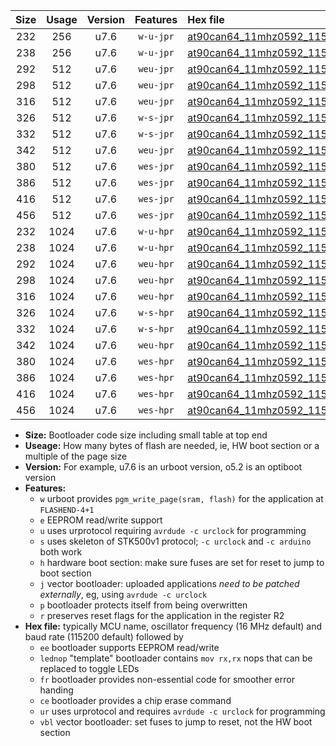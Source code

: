 |Size|Usage|Version|Features|Hex file|
|:-:|:-:|:-:|:-:|:--|
|232|256|u7.6|`w-u-jpr`|[at90can64_11mhz0592_115200bps_ur_vbl.hex](https://raw.githubusercontent.com/stefanrueger/urboot/main/at90can64_11mhz0592_115200bps_ur_vbl.hex)|
|238|256|u7.6|`w-u-jpr`|[at90can64_11mhz0592_115200bps_lednop_ur_vbl.hex](https://raw.githubusercontent.com/stefanrueger/urboot/main/at90can64_11mhz0592_115200bps_lednop_ur_vbl.hex)|
|292|512|u7.6|`weu-jpr`|[at90can64_11mhz0592_115200bps_ee_ur_vbl.hex](https://raw.githubusercontent.com/stefanrueger/urboot/main/at90can64_11mhz0592_115200bps_ee_ur_vbl.hex)|
|298|512|u7.6|`weu-jpr`|[at90can64_11mhz0592_115200bps_ee_lednop_ur_vbl.hex](https://raw.githubusercontent.com/stefanrueger/urboot/main/at90can64_11mhz0592_115200bps_ee_lednop_ur_vbl.hex)|
|316|512|u7.6|`weu-jpr`|[at90can64_11mhz0592_115200bps_ee_lednop_fr_ur_vbl.hex](https://raw.githubusercontent.com/stefanrueger/urboot/main/at90can64_11mhz0592_115200bps_ee_lednop_fr_ur_vbl.hex)|
|326|512|u7.6|`w-s-jpr`|[at90can64_11mhz0592_115200bps_vbl.hex](https://raw.githubusercontent.com/stefanrueger/urboot/main/at90can64_11mhz0592_115200bps_vbl.hex)|
|332|512|u7.6|`w-s-jpr`|[at90can64_11mhz0592_115200bps_lednop_vbl.hex](https://raw.githubusercontent.com/stefanrueger/urboot/main/at90can64_11mhz0592_115200bps_lednop_vbl.hex)|
|342|512|u7.6|`weu-jpr`|[at90can64_11mhz0592_115200bps_ee_lednop_fr_ce_ur_vbl.hex](https://raw.githubusercontent.com/stefanrueger/urboot/main/at90can64_11mhz0592_115200bps_ee_lednop_fr_ce_ur_vbl.hex)|
|380|512|u7.6|`wes-jpr`|[at90can64_11mhz0592_115200bps_ee_vbl.hex](https://raw.githubusercontent.com/stefanrueger/urboot/main/at90can64_11mhz0592_115200bps_ee_vbl.hex)|
|386|512|u7.6|`wes-jpr`|[at90can64_11mhz0592_115200bps_ee_lednop_vbl.hex](https://raw.githubusercontent.com/stefanrueger/urboot/main/at90can64_11mhz0592_115200bps_ee_lednop_vbl.hex)|
|416|512|u7.6|`wes-jpr`|[at90can64_11mhz0592_115200bps_ee_lednop_fr_vbl.hex](https://raw.githubusercontent.com/stefanrueger/urboot/main/at90can64_11mhz0592_115200bps_ee_lednop_fr_vbl.hex)|
|456|512|u7.6|`wes-jpr`|[at90can64_11mhz0592_115200bps_ee_lednop_fr_ce_vbl.hex](https://raw.githubusercontent.com/stefanrueger/urboot/main/at90can64_11mhz0592_115200bps_ee_lednop_fr_ce_vbl.hex)|
|232|1024|u7.6|`w-u-hpr`|[at90can64_11mhz0592_115200bps_ur.hex](https://raw.githubusercontent.com/stefanrueger/urboot/main/at90can64_11mhz0592_115200bps_ur.hex)|
|238|1024|u7.6|`w-u-hpr`|[at90can64_11mhz0592_115200bps_lednop_ur.hex](https://raw.githubusercontent.com/stefanrueger/urboot/main/at90can64_11mhz0592_115200bps_lednop_ur.hex)|
|292|1024|u7.6|`weu-hpr`|[at90can64_11mhz0592_115200bps_ee_ur.hex](https://raw.githubusercontent.com/stefanrueger/urboot/main/at90can64_11mhz0592_115200bps_ee_ur.hex)|
|298|1024|u7.6|`weu-hpr`|[at90can64_11mhz0592_115200bps_ee_lednop_ur.hex](https://raw.githubusercontent.com/stefanrueger/urboot/main/at90can64_11mhz0592_115200bps_ee_lednop_ur.hex)|
|316|1024|u7.6|`weu-hpr`|[at90can64_11mhz0592_115200bps_ee_lednop_fr_ur.hex](https://raw.githubusercontent.com/stefanrueger/urboot/main/at90can64_11mhz0592_115200bps_ee_lednop_fr_ur.hex)|
|326|1024|u7.6|`w-s-hpr`|[at90can64_11mhz0592_115200bps.hex](https://raw.githubusercontent.com/stefanrueger/urboot/main/at90can64_11mhz0592_115200bps.hex)|
|332|1024|u7.6|`w-s-hpr`|[at90can64_11mhz0592_115200bps_lednop.hex](https://raw.githubusercontent.com/stefanrueger/urboot/main/at90can64_11mhz0592_115200bps_lednop.hex)|
|342|1024|u7.6|`weu-hpr`|[at90can64_11mhz0592_115200bps_ee_lednop_fr_ce_ur.hex](https://raw.githubusercontent.com/stefanrueger/urboot/main/at90can64_11mhz0592_115200bps_ee_lednop_fr_ce_ur.hex)|
|380|1024|u7.6|`wes-hpr`|[at90can64_11mhz0592_115200bps_ee.hex](https://raw.githubusercontent.com/stefanrueger/urboot/main/at90can64_11mhz0592_115200bps_ee.hex)|
|386|1024|u7.6|`wes-hpr`|[at90can64_11mhz0592_115200bps_ee_lednop.hex](https://raw.githubusercontent.com/stefanrueger/urboot/main/at90can64_11mhz0592_115200bps_ee_lednop.hex)|
|416|1024|u7.6|`wes-hpr`|[at90can64_11mhz0592_115200bps_ee_lednop_fr.hex](https://raw.githubusercontent.com/stefanrueger/urboot/main/at90can64_11mhz0592_115200bps_ee_lednop_fr.hex)|
|456|1024|u7.6|`wes-hpr`|[at90can64_11mhz0592_115200bps_ee_lednop_fr_ce.hex](https://raw.githubusercontent.com/stefanrueger/urboot/main/at90can64_11mhz0592_115200bps_ee_lednop_fr_ce.hex)|

- **Size:** Bootloader code size including small table at top end
- **Useage:** How many bytes of flash are needed, ie, HW boot section or a multiple of the page size
- **Version:** For example, u7.6 is an urboot version, o5.2 is an optiboot version
- **Features:**
  + `w` urboot provides `pgm_write_page(sram, flash)` for the application at `FLASHEND-4+1`
  + `e` EEPROM read/write support
  + `u` uses urprotocol requiring `avrdude -c urclock` for programming
  + `s` uses skeleton of STK500v1 protocol; `-c urclock` and `-c arduino` both work
  + `h` hardware boot section: make sure fuses are set for reset to jump to boot section
  + `j` vector bootloader: uploaded applications *need to be patched externally*, eg, using `avrdude -c urclock`
  + `p` bootloader protects itself from being overwritten
  + `r` preserves reset flags for the application in the register R2
- **Hex file:** typically MCU name, oscillator frequency (16 MHz default) and baud rate (115200 default) followed by
  + `ee` bootloader supports EEPROM read/write
  + `lednop` "template" bootloader contains `mov rx,rx` nops that can be replaced to toggle LEDs
  + `fr` bootloader provides non-essential code for smoother error handing
  + `ce` bootloader provides a chip erase command
  + `ur` uses urprotocol and requires `avrdude -c urclock` for programming
  + `vbl` vector bootloader: set fuses to jump to reset, not the HW boot section
